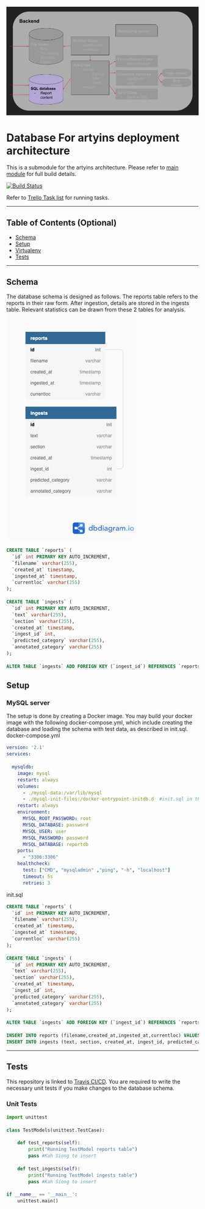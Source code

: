 [![Database](https://github.com/jax79sg/artyins-database/raw/master/images/SoftwareArchitectureDatabase.jpg)]()

# Database For artyins deployment architecture
This is a submodule for the artyins architecture. Please refer to [main module](https://github.com/jax79sg/artyins) for full build details.

[![Build Status](https://travis-ci.com/jax79sg/artyins-database.svg?branch=master)](https://travis-ci.com/jax79sg/artyins-database)

Refer to [Trello Task list](https://trello.com/c/gMsgraQm) for running tasks.

---

## Table of Contents (Optional)

- [Schema](#Schema)
- [Setup](#Setup)
- [Virtualenv](#Virtualenv)
- [Tests](#Tests)

---
## Schema
The database schema is designed as follows. The reports table refers to the reports in their raw form. After ingestion, details are stored in the ingests table. Relevant statistics can be drawn from these 2 tables for analysis.
[![Database](https://github.com/jax79sg/artyins-database/raw/master/images/Reports.png)]()
```sql
CREATE TABLE `reports` (
  `id` int PRIMARY KEY AUTO_INCREMENT,
  `filename` varchar(255),
  `created_at` timestamp,
  `ingested_at` timestamp,
  `currentloc` varchar(255)
);

CREATE TABLE `ingests` (
  `id` int PRIMARY KEY AUTO_INCREMENT,
  `text` varchar(255),
  `section` varchar(255),
  `created_at` timestamp,
  `ingest_id` int,
  `predicted_category` varchar(255),
  `annotated_category` varchar(255)
);

ALTER TABLE `ingests` ADD FOREIGN KEY (`ingest_id`) REFERENCES `reports` (`id`);
```


## Setup
### MySQL server
The setup is done by creating a Docker image. You may build your docker image with the following docker-compose.yml, which include creating the database and loading the schema with test data, as described in init.sql.
docker-compose.yml
```yml
version: '2.1'
services:

  mysqldb:
    image: mysql
    restart: always
    volumes:
      - ./mysql-data:/var/lib/mysql
      - ./mysql-init-files:/docker-entrypoint-initdb.d  #init.sql in this folder will be executed once
    restart: always
    environment:
      MYSQL_ROOT_PASSWORD: root
      MYSQL_DATABASE: password
      MYSQL_USER: user
      MYSQL_PASSWORD: password
      MYSQL_DATABASE: reportdb
    ports:
      - "3306:3306"
    healthcheck:
      test: ["CMD", "mysqladmin" ,"ping", "-h", "localhost"]
      timeout: 5s
      retries: 3
```
init.sql
```sql
CREATE TABLE `reports` (
  `id` int PRIMARY KEY AUTO_INCREMENT,
  `filename` varchar(255),
  `created_at` timestamp,
  `ingested_at` timestamp,
  `currentloc` varchar(255)
);

CREATE TABLE `ingests` (
  `id` int PRIMARY KEY AUTO_INCREMENT,
  `text` varchar(255),
  `section` varchar(255),
  `created_at` timestamp,
  `ingest_id` int,
  `predicted_category` varchar(255),
  `annotated_category` varchar(255)
);

ALTER TABLE `ingests` ADD FOREIGN KEY (`ingest_id`) REFERENCES `reports` (`id`);

INSERT INTO reports (filename,created_at,ingested_at,currentloc) VALUES ("hello.pdf","2019-12-31 12:12:12","2019-12-31 12:13:12","/home/user/reports/raw/");
INSERT INTO ingests (text, section, created_at, ingest_id, predicted_category, annotated_category) VALUES ('Hellow hellow','observation','2020-01-21 12:13:13',1,'PERSONNEL','PERSONNEL');

```
---

## Tests 
This repository is linked to [Travis CI/CD](https://travis-ci.com/jax79sg/artyins-classifierservice). You are required to write the necessary unit tests if you make changes to the database schema.

### Unit Tests
```python
import unittest

class TestModels(unittest.TestCase):

    def test_reports(self):
        print("Running TestModel reports table")
        pass #Kah Siong to insert
        
    def test_ingests(self):
        print("Running TestModel ingests table")
        pass #Kah Siong to insert

if __name__ == '__main__':
    unittest.main()
```

